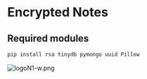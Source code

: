 # Encrypted Notes
## Required modules
```sh
pip install rsa tinydb pymongo uuid Pillow
```
![logoN1-w.png](https://i.postimg.cc/bvwkKP8Y/logoN1-w.png)
